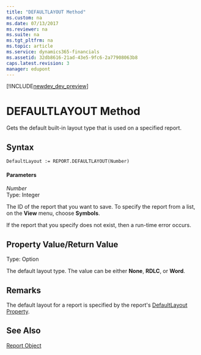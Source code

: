 ```yaml
---
title: "DEFAULTLAYOUT Method"
ms.custom: na
ms.date: 07/13/2017
ms.reviewer: na
ms.suite: na
ms.tgt_pltfrm: na
ms.topic: article
ms.service: dynamics365-financials
ms.assetid: 32db8616-21ad-43e5-9fc6-2a77908063b8
caps.latest.revision: 3
manager: edupont
---
```


[!INCLUDE[newdev_dev_preview](../includes/newdev_dev_preview.md)]

# DEFAULTLAYOUT Method
Gets the default built-in layout type that is used on a specified report.  

## Syntax  

```  
DefaultLayout := REPORT.DEFAULTLAYOUT(Number)  
```  

#### Parameters  
 *Number*  
 Type: Integer  

 The ID of the report that you want to save. To specify the report from a list, on the **View** menu, choose **Symbols**.  

 If the report that you specify does not exist, then a run-time error occurs.  

## Property Value/Return Value  
 Type: Option  

 The default layout type. The value can be either **None**, **RDLC**, or **Word**.  

## Remarks  
 The default layout for a report is specified by the report's [DefaultLayout Property](../properties/devenv-DefaultLayout-Property.md).  

## See Also  
 [Report Object](../devenv-report-object.md)   
 <!--Links [How to Specify the Default Built-in Report Layout](How-to-Specify-the-Default-Built-in-Report-Layout.md)   
 [Designing Report Layouts from the Microsoft Dynamics NAV Development Environment](Designing-Report-Layouts-from-the-Microsoft-Dynamics-NAV-Development-Environment.md)-->
